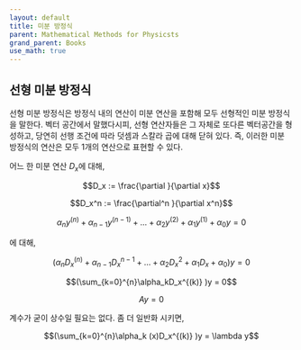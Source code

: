 ```yaml
---
layout: default
title: 미분 방정식
parent: Mathematical Methods for Physicsts
grand_parent: Books
use_math: true
---
```



## 선형 미분 방정식

선형 미분 방정식은 방정식 내의 연산이 미분 연산을 포함해 모두 선형적인 미분 방정식을 말한다. 벡터 공간에서 말했다시피, 선형 연산자들은 그 자체로 또다른 벡터공간을 형성하고, 당연히 선행 조건에 따라 덧셈과 스칼라 곱에 대해 닫혀 있다. 즉, 이러한 미분 방정식의 연산은 모두 1개의 연산으로 표현할 수 있다.

어느 한 미분 연산 $D_{x}$에 대해, 

$$D_x := \frac{\partial }{\partial x}$$

$$D_x^n := \frac{\partial^n }{\partial x^n}$$

$$\alpha_ny^{(n)} + \alpha_{n-1}y^{(n-1)} + \dots + \alpha_2y^{(2)} + \alpha_1y^{(1)} + \alpha_0y = 0$$ 

에 대해,

$$(\alpha_nD_x^{(n)} + \alpha_{n-1}D_x^{n-1} + \dots + \alpha_2D_x^{2} + \alpha_1D_x + \alpha_0)y = 0$$

$$(\sum_{k=0}^{n}\alpha_kD_x^{(k)} )y = 0$$

$$Ay = 0$$

계수가 굳이 상수일 필요는 없다. 좀 더 일반화 시키면,

$$(\sum_{k=0}^{n}\alpha_k (x)D_x^{(k)} )y = \lambda y$$